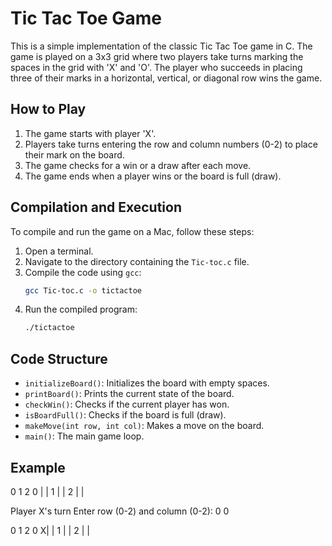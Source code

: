 # Tic Tac Toe Game

This is a simple implementation of the classic Tic Tac Toe game in C. The game is played on a 3x3 grid where two players take turns marking the spaces in the grid with 'X' and 'O'. The player who succeeds in placing three of their marks in a horizontal, vertical, or diagonal row wins the game.

## How to Play

1. The game starts with player 'X'.
2. Players take turns entering the row and column numbers (0-2) to place their mark on the board.
3. The game checks for a win or a draw after each move.
4. The game ends when a player wins or the board is full (draw).

## Compilation and Execution

To compile and run the game on a Mac, follow these steps:

1. Open a terminal.
2. Navigate to the directory containing the `Tic-toc.c` file.
3. Compile the code using `gcc`:
    ```bash
    gcc Tic-toc.c -o tictactoe
    ```
4. Run the compiled program:
    ```bash
    ./tictactoe
    ```

## Code Structure

- `initializeBoard()`: Initializes the board with empty spaces.
- `printBoard()`: Prints the current state of the board.
- `checkWin()`: Checks if the current player has won.
- `isBoardFull()`: Checks if the board is full (draw).
- `makeMove(int row, int col)`: Makes a move on the board.
- `main()`: The main game loop.

## Example
0 1 2 0 | |
1 | |
2 | |

Player X's turn Enter row (0-2) and column (0-2): 0 0

0 1 2 0 X| |
1 | |
2 | |


